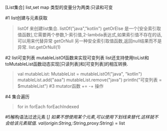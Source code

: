 [List集合]
list,set map 类型的变量分为两类:只读和可变

#1 list创建与元素获取
>listOf 来创建list集合. listOf("java","kotlin")
>getOrElse 是一个[安全索引取值函数],它需要两个参数,1-索引值,2-lambda表达式,如果索引值不存在的话,可以用来代替异常
>getOrNull 另一种安全索引取值函数,返回null结果而不是异常. list.getOrNull(1)

#2 list可变列表
mutableListOf函数来实现可变列表
list还支持使用toList和toMutableList函数动态实现[只读列表]和[可变列表]的相互转换.
>val mutableList: MutableList<String> = mutableListOf("java", "kotlin")
     mutableList.add("aaa")
     mutableList.remove("java")
     println("可变列表 = $mutableList")
#3 mutator函数 += -+ 操作

#4 集合遍历
>for in
>forEach
>forEachIndexed

#5解构语法过滤元素 [_]
如果不想使用某个元素,可以使用下划线来替代.这样就不会给该元素赋值.
val(origin:String,_:String,proxy:String) = list